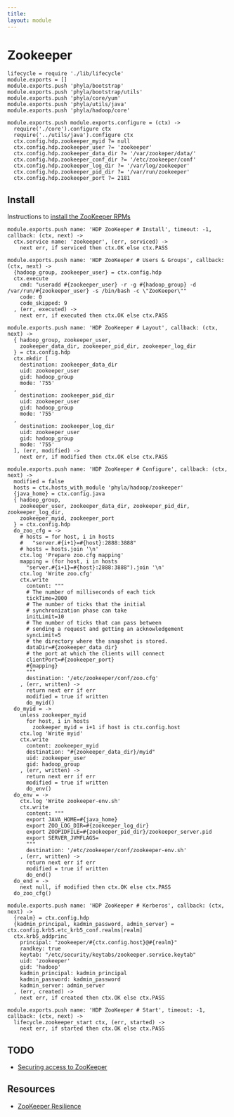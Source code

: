 ```yaml
---
title: 
layout: module
---
```


# Zookeeper

    lifecycle = require './lib/lifecycle'
    module.exports = []
    module.exports.push 'phyla/bootstrap'
    module.exports.push 'phyla/bootstrap/utils'
    module.exports.push 'phyla/core/yum'
    module.exports.push 'phyla/utils/java'
    module.exports.push 'phyla/hadoop/core'

    module.exports.push module.exports.configure = (ctx) ->
      require('./core').configure ctx
      require('../utils/java').configure ctx
      ctx.config.hdp.zookeeper_myid ?= null
      ctx.config.hdp.zookeeper_user ?= 'zookeeper'
      ctx.config.hdp.zookeeper_data_dir ?= '/var/zookeper/data/'
      ctx.config.hdp.zookeeper_conf_dir ?= '/etc/zookeeper/conf'
      ctx.config.hdp.zookeeper_log_dir ?= '/var/log/zookeeper'
      ctx.config.hdp.zookeeper_pid_dir ?= '/var/run/zookeeper'
      ctx.config.hdp.zookeeper_port ?= 2181

## Install

Instructions to [install the ZooKeeper RPMs](http://docs.hortonworks.com/HDPDocuments/HDP1/HDP-1.3.2/bk_installing_manually_book/content/rpm-chap9-1.html)

    module.exports.push name: 'HDP ZooKeeper # Install', timeout: -1, callback: (ctx, next) ->
      ctx.service name: 'zookeeper', (err, serviced) ->
        next err, if serviced then ctx.OK else ctx.PASS

    module.exports.push name: 'HDP ZooKeeper # Users & Groups', callback: (ctx, next) ->
      {hadoop_group, zookeeper_user} = ctx.config.hdp
      ctx.execute
        cmd: "useradd #{zookeeper_user} -r -g #{hadoop_group} -d /var/run/#{zookeeper_user} -s /bin/bash -c \"ZooKeeper\""
        code: 0
        code_skipped: 9
      , (err, executed) ->
        next err, if executed then ctx.OK else ctx.PASS

    module.exports.push name: 'HDP ZooKeeper # Layout', callback: (ctx, next) ->
      { hadoop_group, zookeeper_user, 
        zookeeper_data_dir, zookeeper_pid_dir, zookeeper_log_dir
      } = ctx.config.hdp
      ctx.mkdir [
        destination: zookeeper_data_dir
        uid: zookeeper_user
        gid: hadoop_group
        mode: '755'
      ,
        destination: zookeeper_pid_dir
        uid: zookeeper_user
        gid: hadoop_group
        mode: '755'
      ,
        destination: zookeeper_log_dir
        uid: zookeeper_user
        gid: hadoop_group
        mode: '755'
      ], (err, modified) ->
        next err, if modified then ctx.OK else ctx.PASS

    module.exports.push name: 'HDP ZooKeeper # Configure', callback: (ctx, next) ->
      modified = false
      hosts = ctx.hosts_with_module 'phyla/hadoop/zookeeper'
      {java_home} = ctx.config.java
      { hadoop_group,
        zookeeper_user, zookeeper_data_dir, zookeeper_pid_dir, zookeeper_log_dir,
        zookeeper_myid, zookeeper_port
      } = ctx.config.hdp
      do_zoo_cfg = ->
        # hosts = for host, i in hosts
        #   "server.#{i+1}=#{host}:2888:3888"
        # hosts = hosts.join '\n'
        ctx.log 'Prepare zoo.cfg mapping'
        mapping = (for host, i in hosts
          "server.#{i+1}=#{host}:2888:3888").join '\n'
        ctx.log 'Write zoo.cfg'
        ctx.write
          content: """
          # The number of milliseconds of each tick
          tickTime=2000
          # The number of ticks that the initial
          # synchronization phase can take
          initLimit=10
          # The number of ticks that can pass between
          # sending a request and getting an acknowledgement
          syncLimit=5
          # the directory where the snapshot is stored.
          dataDir=#{zookeeper_data_dir}
          # the port at which the clients will connect
          clientPort=#{zookeeper_port}
          #{mapping}
          """
          destination: '/etc/zookeeper/conf/zoo.cfg'
        , (err, written) ->
          return next err if err
          modified = true if written
          do_myid()
      do_myid = ->
        unless zookeeper_myid
          for host, i in hosts
            zookeeper_myid = i+1 if host is ctx.config.host
        ctx.log 'Write myid'
        ctx.write
          content: zookeeper_myid
          destination: "#{zookeeper_data_dir}/myid"
          uid: zookeeper_user
          gid: hadoop_group
        , (err, written) ->
          return next err if err
          modified = true if written
          do_env()
      do_env = ->
        ctx.log 'Write zookeeper-env.sh'
        ctx.write
          content: """
          export JAVA_HOME=#{java_home}
          export ZOO_LOG_DIR=#{zookeeper_log_dir}
          export ZOOPIDFILE=#{zookeeper_pid_dir}/zookeeper_server.pid
          export SERVER_JVMFLAGS= 
          """
          destination: '/etc/zookeeper/conf/zookeeper-env.sh'
        , (err, written) ->
          return next err if err
          modified = true if written
          do_end()
      do_end = ->
        next null, if modified then ctx.OK else ctx.PASS
      do_zoo_cfg()

    module.exports.push name: 'HDP ZooKeeper # Kerberos', callback: (ctx, next) ->
      {realm} = ctx.config.hdp
      {kadmin_principal, kadmin_password, admin_server} = ctx.config.krb5.etc_krb5_conf.realms[realm]
      ctx.krb5_addprinc
        principal: "zookeeper/#{ctx.config.host}@#{realm}"
        randkey: true
        keytab: "/etc/security/keytabs/zookeeper.service.keytab"
        uid: 'zookeeper'
        gid: 'hadoop'
        kadmin_principal: kadmin_principal
        kadmin_password: kadmin_password
        kadmin_server: admin_server
      , (err, created) ->
        next err, if created then ctx.OK else ctx.PASS

    module.exports.push name: 'HDP ZooKeeper # Start', timeout: -1, callback: (ctx, next) ->
      lifecycle.zookeeper_start ctx, (err, started) ->
        next err, if started then ctx.OK else ctx.PASS

## TODO

*   [Securing access to ZooKeeper](http://hadoop.apache.org/docs/r2.2.0/hadoop-yarn/hadoop-yarn-site/HDFSHighAvailabilityWithNFS.html)

## Resources

*   [ZooKeeper Resilience](http://blog.cloudera.com/blog/2014/03/zookeeper-resilience-at-pinterest/)






